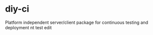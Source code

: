 # diy-ci
Platform independent server/client package for continuous testing and deployment
nt
test edit

